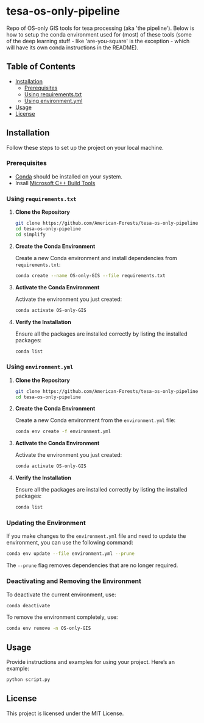 # tesa-os-only-pipeline

Repo of OS-only GIS tools for tesa processing (aka 'the pipeline'). Below is how to setup the conda environment used for (most) of these tools (some of the deep learning stuff - like 'are-you-square' is the exception - which will have its own conda instructions in the README).

## Table of Contents

- [Installation](#installation)
  - [Prerequisites](#prerequisites)
  - [Using requirements.txt](#using-requirementstxt)
  - [Using environment.yml](#using-environmentyml)
- [Usage](#usage)
- [License](#license)

## Installation

Follow these steps to set up the project on your local machine.

### Prerequisites

- [Conda](https://docs.conda.io/projects/conda/en/latest/user-guide/install/index.html) should be installed on your system.
- Insall [Microsoft C++ Build Tools](https://visualstudio.microsoft.com/visual-cpp-build-tools/)

### Using `requirements.txt`

1. **Clone the Repository**

   ```sh
   git clone https://github.com/American-Forests/tesa-os-only-pipeline.git
   cd tesa-os-only-pipeline
   cd simplify
   ```

2. **Create the Conda Environment**

   Create a new Conda environment and install dependencies from `requirements.txt`:

   ```sh
   conda create --name OS-only-GIS --file requirements.txt
   ```

3. **Activate the Conda Environment**

   Activate the environment you just created:

   ```sh
   conda activate OS-only-GIS
   ```

4. **Verify the Installation**

   Ensure all the packages are installed correctly by listing the installed packages:

   ```sh
   conda list
   ```

### Using `environment.yml`

1. **Clone the Repository**

   ```sh
   git clone https://github.com/American-Forests/tesa-os-only-pipeline.git
   cd tesa-os-only-pipeline
   ```

2. **Create the Conda Environment**

   Create a new Conda environment from the `environment.yml` file:

   ```sh
   conda env create -f environment.yml
   ```

3. **Activate the Conda Environment**

   Activate the environment you just created:

   ```sh
   conda activate OS-only-GIS
   ```

4. **Verify the Installation**

   Ensure all the packages are installed correctly by listing the installed packages:

   ```sh
   conda list
   ```

### Updating the Environment

If you make changes to the `environment.yml` file and need to update the environment, you can use the following command:

```sh
conda env update --file environment.yml --prune
```

The `--prune` flag removes dependencies that are no longer required.

### Deactivating and Removing the Environment

To deactivate the current environment, use:

```sh
conda deactivate
```

To remove the environment completely, use:

```sh
conda env remove -n OS-only-GIS
```

## Usage

Provide instructions and examples for using your project. Here’s an example:

```sh
python script.py
```

## License

This project is licensed under the MIT License.
